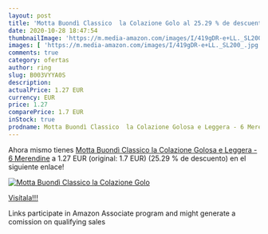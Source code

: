 ```yaml
---
layout: post
title: 'Motta Buondì Classico  la Colazione Golo al 25.29 % de descuento'
date: 2020-10-28 18:47:54
thumbnailImage: 'https://m.media-amazon.com/images/I/419gDR-e+LL._SL200_.jpg'
images: [ 'https://m.media-amazon.com/images/I/419gDR-e+LL._SL200_.jpg' ]
comments: true
category: ofertas
author: ring
slug: B003VYYA0S
description:
actualPrice: 1.27 EUR
currency: EUR
price: 1.27
comparePrice: 1.7 EUR
inStock: true
prodname: Motta Buondì Classico  la Colazione Golosa e Leggera - 6 Merendine
---
```


Ahora mismo tienes [Motta Buondì Classico  la Colazione Golosa e Leggera - 6 Merendine](https://www.amazon.it/dp/B003VYYA0S/?tag=tolees00-21) a 1.27 EUR (original: 1.7 EUR) (25.29 %  de descuento) en el siguiente enlace!

[![Motta Buondì Classico  la Colazione Golo](https://m.media-amazon.com/images/I/419gDR-e+LL._SL200_.jpg)](https://www.amazon.it/dp/B003VYYA0S/?tag=tolees00-21)

[Visítala!!!](https://www.amazon.it/dp/B003VYYA0S/?tag=tolees00-21)

Links participate in Amazon Associate program and might generate a comission on qualifying sales
